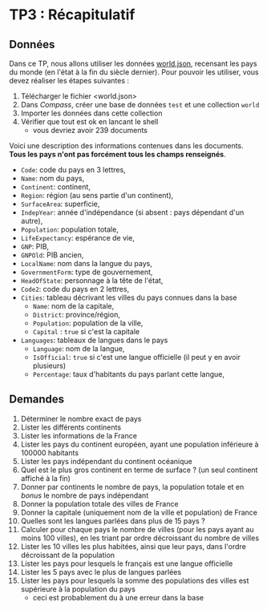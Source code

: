 # TP3 : Récapitulatif

## Données

Dans ce TP, nous allons utiliser les données [world.json](world.json), recensant les pays du monde (en l'état à la fin du siècle dernier). Pour pouvoir les utiliser, vous devez réaliser les étapes suivantes :

1. Télécharger le fichier <world.json>
1. Dans *Compass*, créer une base de données `test` et une collection `world`
1. Importer les données dans cette collection
1. Vérifier que tout est ok en lancant le shell
    - vous devriez avoir 239 documents

Voici une description des informations contenues dans les documents. **Tous les pays n'ont pas forcément tous les champs renseignés**.

- `Code`: code du pays en 3 lettres,
- `Name`: nom du pays,
- `Continent`: continent,
- `Region`: région (au sens partie d'un continent),
- `SurfaceArea`: superficie,
- `IndepYear`: année d'indépendance (si absent : pays dépendant d'un autre),
- `Population`: population totale,
- `LifeExpectancy`: espérance de vie,
- `GNP`: PIB,
- `GNPOld`: PIB ancien,
- `LocalName`: nom dans la langue du pays,
- `GovernmentForm`: type de gouvernement,
- `HeadOfState`: personnage à la tête de l'état,
- `Code2`: code du pays en 2 lettres,
- `Cities`: tableau décrivant les villes du pays connues dans la base
    - `Name`: nom de la capitale,
    - `District`: province/région,
    - `Population`: population de la ville,
    - `Capital` : `true` si c'est la capitale
- `Languages`: tableaux de langues dans le pays
    - `Language`: nom de la langue, 
    - `IsOfficial`: `true` si c'est une langue officielle (il peut y en avoir plusieurs)
    - `Percentage`: taux d'habitants du pays parlant cette langue,

## Demandes

1. Déterminer le nombre exact de pays
1. Lister les différents continents 
1. Lister les informations de la France
1. Lister les pays du continent européen, ayant une population inférieure à 100000 habitants 
1. Lister les pays indépendant du continent océanique
1. Quel est le plus gros continent en terme de surface ? (un seul continent affiché à la fin)
1. Donner par continents le nombre de pays, la population totale et en *bonus* le nombre de pays indépendant
1. Donner la population totale des villes de France 
1. Donner la capitale (uniquement nom de la ville et population) de France
1. Quelles sont les langues parlées dans plus de 15 pays ?
1. Calculer pour chaque pays le nombre de villes (pour les pays ayant au moins 100 villes), en les triant par ordre décroissant du nombre de villes
1. Lister les 10 villes les plus habitées, ainsi que leur pays, dans l'ordre décroissant de la population
1. Lister les pays pour lesquels le français est une langue officielle 
1. Lister les 5 pays avec le plus de langues parlées
1. Lister les pays pour lesquels la somme des populations des villes est supérieure à la population du pays 
    - ceci est probablement du à une erreur dans la base
